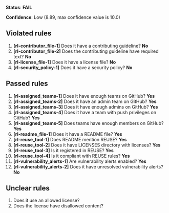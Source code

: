 **Status**: **FAIL**

**Confidence**: Low (8.89, max confidence value is 10.0)

## Violated rules

1.  **[rl-contributor_file-1]** Does it have a contributing guideline? **No**
1.  **[rl-contributor_file-2]** Does the contributing guideline have required text? **No**
1.  **[rl-license_file-1]** Does it have a license file? **No**
1.  **[rl-security_policy-1]** Does it have a security policy? **No**


## Passed rules

1.  **[rl-assigned_teams-1]** Does it have enough teams on GitHub? **Yes**
1.  **[rl-assigned_teams-2]** Does it have an admin team on GitHub? **Yes**
1.  **[rl-assigned_teams-3]** Does it have enough admins on GitHub? **Yes**
1.  **[rl-assigned_teams-4]** Does it have a team with push privileges on GitHub? **Yes**
1.  **[rl-assigned_teams-5]** Does teams have enough members on GitHub? **Yes**
1.  **[rl-readme_file-1]** Does it have a README file? **Yes**
1.  **[rl-reuse_tool-1]** Does README mention REUSE? **Yes**
1.  **[rl-reuse_tool-2]** Does it have LICENSES directory with licenses? **Yes**
1.  **[rl-reuse_tool-3]** Is it registered in REUSE? **Yes**
1.  **[rl-reuse_tool-4]** Is it compliant with REUSE rules? **Yes**
1.  **[rl-vulnerability_alerts-1]** Are vulnerability alerts enabled? **Yes**
1.  **[rl-vulnerability_alerts-2]** Does it have unresolved vulnerability alerts? **No**


## Unclear rules

1.  Does it use an allowed license?
1.  Does the license have disallowed content?

